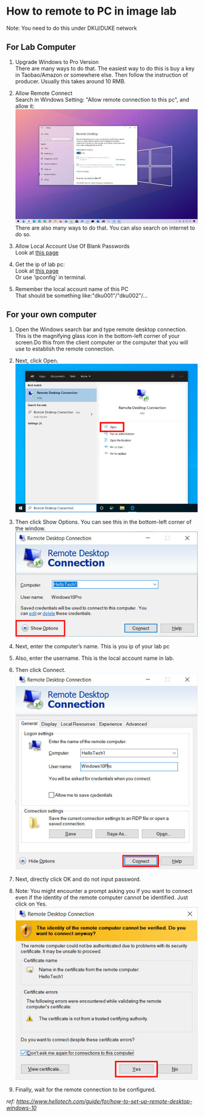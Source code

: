 # How to remote to PC in image lab
Note: You need to do this under DKU/DUKE network
## For Lab Computer

1. Upgrade Windows to Pro Version  
There are many ways to do that. The easiest way to do this is buy a key in Taobao/Amazon or somewhere else. Then follow the instruction of producer. Usually this takes around 10 RMB.

2. Allow Remote Connect  
Search in Windows Setting: "Allow remote connection to this pc", and allow it:
![](./remote_lab_img/windows-10-remote-desktop-enabled_hero.jpg)  
There are also many ways to do that. You can also search on internet to do so.

3. Allow Local Account Use Of Blank Passwords  
Look at [this page](https://www.kapilarya.com/limit-local-account-use-of-blank-passwords-to-console-logon-only#:~:text=1%201.%20Press%20%2B%20R%20and%20put%20secpol.msc,policy%20setting%20to%20Enabled%20and%20click%20Apply.%20)

4. Get the ip of lab pc:  
Look at [this page](https://support.microsoft.com/en-us/windows/find-your-ip-address-in-windows-f21a9bbc-c582-55cd-35e0-73431160a1b9#Category=Windows_10)  
Or use 'ipconfig' in terminal.

5. Remember the local account name of this PC  
That should be something like:"dku001"/"dku002"/...

## For your own computer

1. Open the Windows search bar and type remote desktop connection. This is the magnifying glass icon in the bottom-left corner of your screen.Do this from the client computer or the computer that you will use to establish the remote connection.

2. Next, click Open.  
![](./remote_lab_img/windows-search-remote-desktop-connection.jpg)

3. Then click Show Options. You can see this in the bottom-left corner of the window.  
![](./remote_lab_img/sign-in-1.jpg)

4. Next, enter the computer’s name. This is you ip of your lab pc

5. Also, enter the username. This is the local account name in lab.

6. Then click Connect.  
![](./remote_lab_img/connect-to-windows-remote-desktop-connection.jpg)

7. Next, directly click OK and do not input password.
8. Note: You might encounter a prompt asking you if you want to connect even if the identity of the remote computer cannot be identified. Just click on Yes.  
![](./remote_lab_img/dont-ask-me-again.jpg)
9. Finally, wait for the remote connection to be configured.   

*ref: https://www.hellotech.com/guide/for/how-to-set-up-remote-desktop-windows-10*